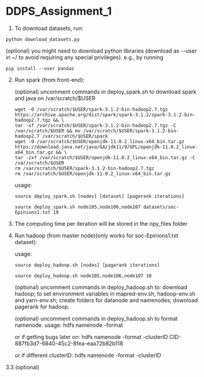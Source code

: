 # DDPS_Assignment_1


1. To download datasets, run:

```console
python download_datasets.py
```

(optional) you might need to download python libraries (download as --user in ~/ to avoid requiring any special privileges). e.g., by running 

```console
pip install --user pandas
```

2. Run spark (from front-end):

    (optional) uncomment commands in deploy_spark.sh to download spark and java on /var/scratch/$USER
    ```console
    wget -O /var/scratch/$USER/spark-3.1.2-bin-hadoop2.7.tgz https://archive.apache.org/dist/spark/spark-3.1.2/spark-3.1.2-bin-hadoop2.7.tgz && \
    tar -xf /var/scratch/$USER/spark-3.1.2-bin-hadoop2.7.tgz -C /var/scratch/$USER && mv /var/scratch/$USER/spark-3.1.2-bin-hadoop2.7 /var/scratch/$USER/spark
    wget -O /var/scratch/$USER/openjdk-11.0.2_linux-x64_bin.tar.gz https://download.java.net/java/GA/jdk11/9/GPL/openjdk-11.0.2_linux-x64_bin.tar.gz && \
    tar -zxf /var/scratch/$USER/openjdk-11.0.2_linux-x64_bin.tar.gz -C /var/scratch/$USER
    rm /var/scratch/$USER/spark-3.1.2-bin-hadoop2.7.tgz
    rm /var/scratch/$USER/openjdk-11.0.2_linux-x64_bin.tar.gz
    ```

	usage: 
    
    ```console
    source deploy_spark.sh [nodes] [dataset] [pagerank iterations]
    ```

    ```console
    source deploy_spark.sh node105,node106,node107 datasets/soc-Epinions1.txt 10
    ```


2. The computing time per iteration will be stored in the npy_files folder

3. Run hadoop (from master node)(only works for soc-Epinions1.txt dataset):

    usage: 

    ```console 
    source deploy_hadoop.sh [nodes] [pagerank iterations]
    ```
    ```console
    source deploy_hadoop.sh node105,node106,node107 10
    ```

    (optional) uncomment commands in deploy_hadoop.sh to: download hadoop; to set environment variables in mapred-env.sh, hadoop-env.sh and yarn-env.sh; create folders for datanode and namenodes; download pagerank for hadoop.

    (optional) uncomment commands in deploy_hadoop.sh to format namenode.
    usage: hdfs namenode -format

    or if getting bugs later on: hdfs namenode -format -clusterID CID-887fb3d7-6840-45c2-8fea-eaa72b82b118

    or if different clusterID: hdfs namenode -format -clusterID <clusterID>

3.3 (optional) 
